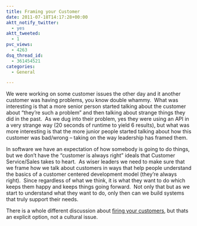 ```yaml
---
title: Framing your Customer
date: 2011-07-18T14:17:28+00:00
aktt_notify_twitter:
  - yes
aktt_tweeted:
  - 1
pvc_views:
  - 4263
dsq_thread_id:
  - 361454521
categories:
  - General

---
```

We were working on some customer issues the other day and it another customer was having problems, you know double whammy.  What was interesting is that a more senior person started talking about the customer about &#8220;they&#8217;re such a problem&#8221; and then talking about strange things they did in the past.  As we dug into their problem, yes they were using an API in a very strange way (20 seconds of runtime to yield 6 results), but what was more interesting is that the more junior people started talking about how this customer was bad/wrong &#8211; taking on the way leadership has framed them.

In software we have an expectation of how somebody is going to do things, but we don&#8217;t have the &#8220;customer is always right&#8221; ideals that Customer Service/Sales takes to heart.  As wiser leaders we need to make sure that we frame how we talk about customers in ways that help people understand the basics of a customer centered development model (they&#8217;re always right).  Since regardless of what we think, it is what they want to do which keeps them happy and keeps things going forward.  Not only that but as we start to understand what they want to do, only then can we build systems that truly support their needs.

There is a whole different discussion about [firing your customers][1], but thats an explicit option, not a cultural issue.

 [1]: http://steveblank.com/2009/09/24/lets-fire-our-customers/
